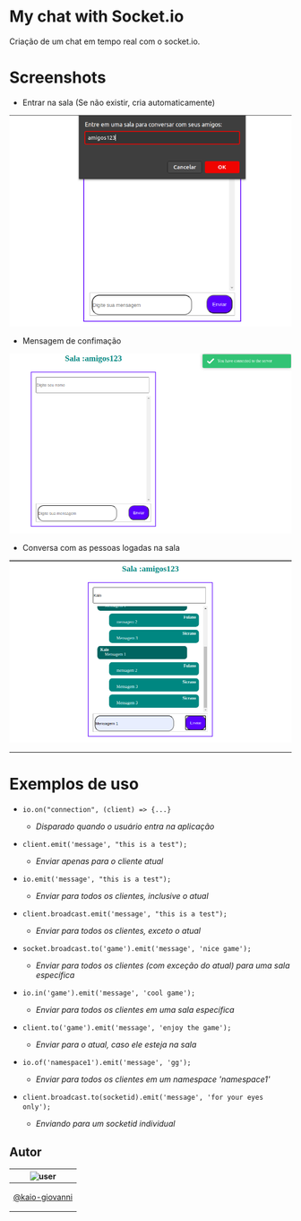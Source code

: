 # My chat with Socket.io
Criação de um chat em tempo real com o socket.io.

# Screenshots

* Entrar na sala (Se não existir, cria automaticamente) <br />
<p align="center">
          <img src="screenshots/screenshot1.png" />
</p> 

* Mensagem de confimação <br />
<p align="center">
          <img src="screenshots/screenshot2.png" />
</p> 

* Conversa com as pessoas logadas na sala <br />
<p align="center">
          <img src="screenshots/screenshot3.png" />
</p> 

<hr />

# Exemplos de uso

* `` io.on("connection", (client) => {...} `` </br>
  * _Disparado quando o usuário entra na aplicação_

* `` client.emit('message', "this is a test"); `` </br>
  * _Enviar apenas para o cliente atual_

* `` io.emit('message', "this is a test"); `` </br>
  * _Enviar para todos os clientes, inclusive o atual_

* `` client.broadcast.emit('message', "this is a test"); `` </br>
  * _Enviar para todos os clientes, exceto o atual_

* `` socket.broadcast.to('game').emit('message', 'nice game'); `` </br>
  * _Enviar para todos os clientes (com exceção do atual) para uma sala específica_

* `` io.in('game').emit('message', 'cool game'); `` </br>
  * _Enviar para todos os clientes em uma sala específica_

* `` client.to('game').emit('message', 'enjoy the game'); `` </br>
  * _Enviar para o atual, caso ele esteja na sala_

* `` io.of('namespace1').emit('message', 'gg'); `` </br>
  * _Enviar para todos os clientes em um namespace 'namespace1'_

* `` client.broadcast.to(socketid).emit('message', 'for your eyes only'); `` </br>
  * _Enviando para um socketid individual_
  
## Autor

| ![user](https://avatars1.githubusercontent.com/u/64810260?v=4&s=150) |
| ----------------------------- |
| <p align="center"> <a href="https://github.com/kaio-giovanni"> @kaio-giovanni </a> </p>|
